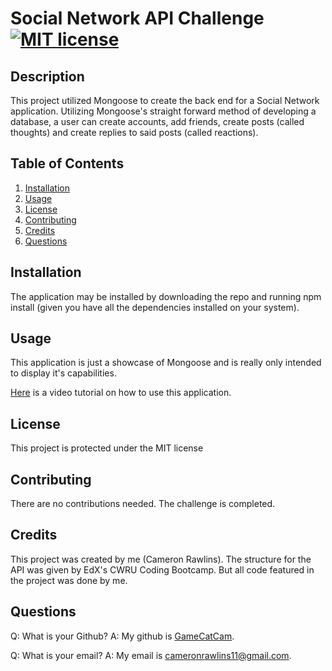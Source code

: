 # Social Network API Challenge [![MIT license](https://img.shields.io/badge/License-MIT-blue.svg)](https://lbesson.mit-license.org/)

## Description

This project utilized Mongoose to create the back end for a Social Network application. Utilizing Mongoose's straight forward method of developing a database, a user can create accounts, add friends, create posts (called thoughts) and create replies to said posts (called reactions).

## Table of Contents

1. [Installation](#installation)
2. [Usage](#usage)
3. [License](#license)
4. [Contributing](#contributing)
5. [Credits](#credits)
6. [Questions](#questions)

## Installation

The application may be installed by downloading the repo and running npm install (given you have all the dependencies installed on your system).

## Usage

This application is just a showcase of Mongoose and is really only intended to display it's capabilities.

[Here](https://drive.google.com/file/d/1SwjE6Nc1f-MTr9yRc85H8HStJeOKf7w4/view) is a video tutorial on how to use this application.

## License

This project is protected under the MIT license

## Contributing

There are no contributions needed. The challenge is completed.

## Credits

This project was created by me (Cameron Rawlins). The structure for the API was given by EdX's CWRU Coding Bootcamp. But all code featured in the project was done by me.

## Questions

Q: What is your Github? A: My github is [GameCatCam](www.github.com/GameCatCam).

Q: What is your email? A: My email is cameronrawlins11@gmail.com.
